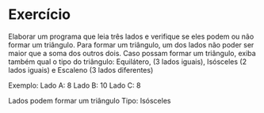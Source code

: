 # Exercício
Elaborar um programa que leia três lados e verifique se eles podem ou não formar um triângulo. Para formar um triângulo, um dos lados não poder ser maior que a soma dos outros dois. Caso possam formar um triângulo, exiba também qual o tipo do triângulo: Equilátero, (3 lados iguais), Isósceles (2 lados iguais) e Escaleno (3 lados diferentes)


Exemplo:
Lado A: 8
Lado B: 10
Lado C: 8

Lados podem formar um triângulo
Tipo: Isósceles